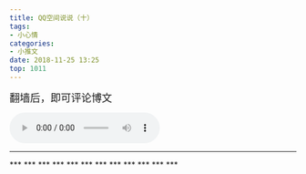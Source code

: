 ```yaml
---
title: QQ空间说说（十）
tags:
- 小心情
categories:
- 小推文
date: 2018-11-25 13:25
top: 1011
---
```

<font size=4>
翻墙后，即可评论博文

</font>
<!--more-->

<audio
controls="controls" name="media" style='width:264px' autoplay loop=true>
<source src="/musics/lovelovelove.mp3">
</audio>

***
<font size=4>

</font>
***
<font size=4>

</font>
***
<font size=4>

</font>
***
<font size=4>

</font>
***
<font size=4>

</font>
***
<font size=4>

</font>
***
<font size=4>

</font>
***
<font size=4>

</font>
***
<font size=4>

</font>
***
<font size=4>

</font>
***
<font size=4>

</font>
***
<font size=4>

</font>
***
